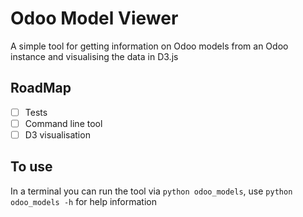 # Odoo Model Viewer
A simple tool for getting information on Odoo models from an Odoo instance and visualising the data in D3.js

## RoadMap
 - [ ] Tests
 - [ ] Command line tool
 - [ ] D3 visualisation
 
## To use
In a terminal you can run the tool via `python odoo_models`, use `python odoo_models -h` for help information
